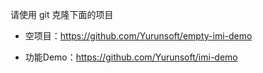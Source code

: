 请使用 git 克隆下面的项目

* 空项目：https://github.com/Yurunsoft/empty-imi-demo

* 功能Demo：https://github.com/Yurunsoft/imi-demo
